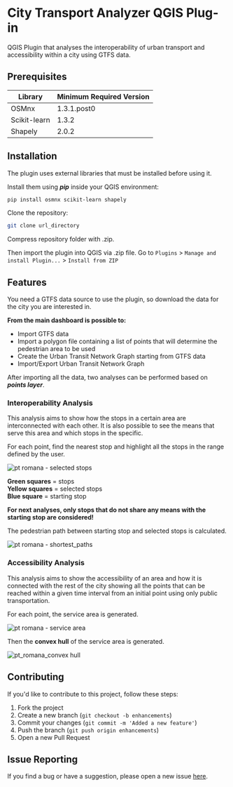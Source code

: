 # City Transport Analyzer QGIS Plug-in

QGIS Plugin that analyses the interoperability of urban transport and accessibility within a city using GTFS data.

## Prerequisites
| Library            | Minimum Required Version  |
|--------------------|---------------------------|
| OSMnx              | 1.3.1.post0               |
| Scikit-learn       | 1.3.2                     |
| Shapely            | 2.0.2                     |

## Installation
The plugin uses external libraries that must be installed before using it.

Install them using ***pip*** inside your QGIS environment:

```bash
pip install osmnx scikit-learn shapely
```

Clone the repository:

```bash
git clone url_directory
```

Compress repository folder with .zip.

Then import the plugin into QGIS via .zip file. Go to `Plugins` > `Manage and install Plugin...` > `Install from ZIP` 

## Features

You need a GTFS data source to use the plugin, so download the data for the city you are interested in.

**From the main dashboard is possible to:**


- Import GTFS data
- Import a polygon file containing a list of points that will determine the pedestrian area to be used
- Create the Urban Transit Network Graph starting from GTFS data
- Import/Export Urban Transit Network Graph

After importing all the data, two analyses can be performed based on ***points layer***.

### Interoperability Analysis

This analysis aims to show how the stops in a certain area are interconnected with each other. It is also possible to see the means that serve this area and which stops in the specific.

For each point, find the nearest stop and highlight all the stops in the range defined by the user.

![pt romana - selected stops](https://github.com/gianmarconaro/qgis-plugin/assets/57094315/bae022f1-62d4-4342-abd7-ba4a7494be5e)

**Green squares** = stops \
**Yellow squares** = selected stops \
**Blue square** = starting stop

**For next analyses, only stops that do not share any means with the starting stop are considered!**

The pedestrian path between starting stop and selected stops is calculated.

![pt romana - shortest_paths](https://github.com/gianmarconaro/qgis-plugin/assets/57094315/e563b49b-1b66-46b9-ab5e-370d14efce70)

### Accessibility Analysis

This analysis aims to show the accessibility of an area and how it is connected with the rest of the city showing all the points that can be reached within a given time interval from an initial point using only public transportation.

For each point, the service area is generated.

![pt romana - service area](https://github.com/gianmarconaro/qgis-plugin/assets/57094315/4c1e2a80-c076-4faf-94c7-144513c07fdf)

Then the **convex hull** of the service area is generated.

![pt_romana_convex hull](https://github.com/gianmarconaro/qgis-plugin/assets/57094315/84831cc2-c6f3-4e3e-a19b-b99d83931108)


## Contributing

If you'd like to contribute to this project, follow these steps:

1. Fork the project
2. Create a new branch (`git checkout -b enhancements`)
3. Commit your changes (`git commit -m 'Added a new feature'`)
4. Push the branch (`git push origin enhancements`)
5. Open a new Pull Request

## Issue Reporting

If you find a bug or have a suggestion, please open a new issue [here](https://github.com/gianmarconaro/qgis-plugin/issues).
